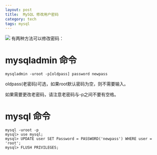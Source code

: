 ```yaml
---
layout: post
title:  MySQL 修改用户密码
category: tech
tags: mysql
---
```

![](https://cdn.kelu.org/blog/tags/mysql.jpg)
有两种方法可以修改密码：

# mysqladmin 命令

    mysqladmin -uroot -p[oldpass] password newpass
    
oldpass(老密码)可选，如果root默认密码为空，则不需要输入。

如果需要更改老密码，请注意老密码与-p之间不要有空格。

# mysql 命令

    mysql -uroot -p
    mysql> use mysql;
    mysql> UPDATE user SET Password = PASSWORD('newpass') WHERE user = 'root';
    mysql> FLUSH PRIVILEGES;

